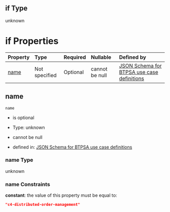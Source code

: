## if Type

unknown

# if Properties

| Property      | Type          | Required | Nullable       | Defined by                                                                                                                                                                                                        |
| :------------ | :------------ | :------- | :------------- | :---------------------------------------------------------------------------------------------------------------------------------------------------------------------------------------------------------------- |
| [name](#name) | Not specified | Optional | cannot be null | [JSON Schema for BTPSA use case definitions](btpsa-usecase-properties-services-items-allof-1-then-allof-19-if-properties-name.md "undefined#/properties/services/items/allOf/1/then/allOf/19/if/properties/name") |

## name



`name`

*   is optional

*   Type: unknown

*   cannot be null

*   defined in: [JSON Schema for BTPSA use case definitions](btpsa-usecase-properties-services-items-allof-1-then-allof-19-if-properties-name.md "undefined#/properties/services/items/allOf/1/then/allOf/19/if/properties/name")

### name Type

unknown

### name Constraints

**constant**: the value of this property must be equal to:

```json
"c4-distributed-order-management"
```
